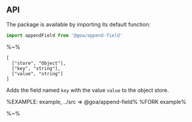## API

The package is available by importing its default function:

```js
import appendField from '@goa/append-field'
```

%~%

```## appendField
[
  ["store", "Object"],
  ["key", "string"],
  ["value", "string"]
]
```

Adds the field named `key` with the value `value` to the object store.

%EXAMPLE: example, ../src => @goa/append-field%
%FORK example%

%~%